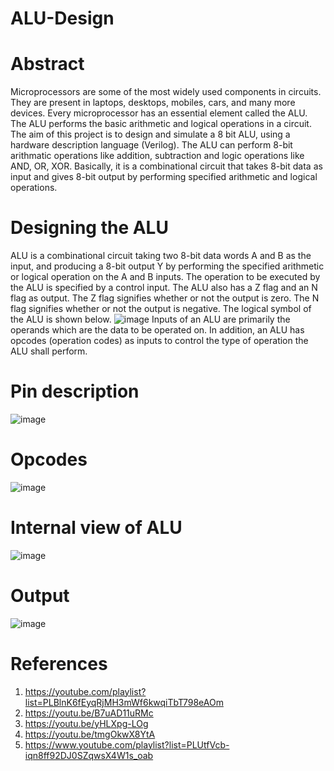 # ALU-Design

# Abstract
Microprocessors are some of the most widely used components in circuits. They are present in laptops, desktops, mobiles, cars, and many more devices. Every microprocessor has an essential element called the ALU. The ALU performs the basic arithmetic and logical operations in a circuit. The aim of this project is to design and simulate a 8 bit ALU, using a hardware description language (Verilog). The ALU can perform 8-bit arithmatic operations like addition, subtraction and logic operations like AND, OR, XOR. Basically, it is a combinational circuit that takes 8-bit data as input and gives 8-bit output by performing specified arithmetic and logical operations.

# Designing the ALU
ALU is a combinational circuit taking two 8-bit data words A and B as the input, and producing a 8-bit output Y by performing the specified arithmetic or logical operation on the A and B inputs. The operation to be executed by the ALU is specified by a control input. The ALU also has a Z flag and an N flag as output. The Z flag signifies whether or not the output is zero. The N flag signifies whether or not the output is negative. The logical symbol of the ALU is shown below.
![image](https://github.com/harshaksachdeva/ALU-Design/assets/97668490/83760330-d806-4201-a97b-17dc25acdacb)
Inputs of an ALU are primarily the operands which are the data to be operated on. In addition, an ALU has opcodes (operation codes) as inputs to control the type of operation the ALU shall perform.

# Pin description
![image](https://github.com/harshaksachdeva/ALU-Design/assets/97668490/5b6e5afe-0b6f-4b93-beac-f9daa78fb833)
# Opcodes
![image](https://github.com/harshaksachdeva/ALU-Design/assets/97668490/e91bfb67-6723-4ade-994f-3c06f4309b7b)
# Internal view of ALU
![image](https://github.com/harshaksachdeva/ALU-Design/assets/97668490/05a8e716-df34-496b-a239-6a1174073543)
# Output
![image](https://github.com/harshaksachdeva/ALU-Design/assets/97668490/48ea0927-29e3-4325-9e1c-14e489d41f13)

# References
1. https://youtube.com/playlist?list=PLBlnK6fEyqRjMH3mWf6kwqiTbT798eAOm
2. https://youtu.be/B7uAD11uRMc
3. https://youtu.be/yHLXpg-LOg
4. https://youtu.be/tmgOkwX8YtA
5. https://www.youtube.com/playlist?list=PLUtfVcb-iqn8ff92DJ0SZqwsX4W1s_oab




 






